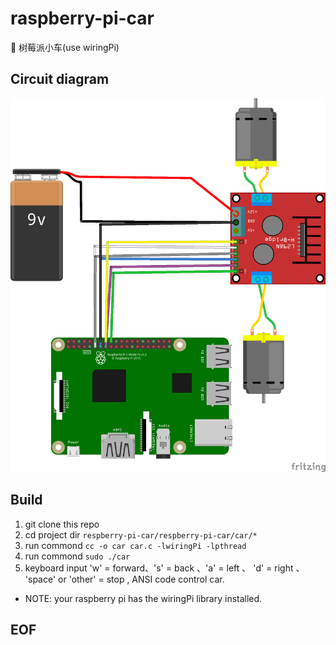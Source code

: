 # raspberry-pi-car
🚗 树莓派小车(use wiringPi)

## Circuit diagram

![circuit diagram](/RaspberryCar_bb.png)

## Build

1. git clone this repo
2. cd project dir  `respberry-pi-car/respberry-pi-car/car/*`
3. run commond  `cc -o car car.c -lwiringPi -lpthread`
4. run commond  `sudo ./car`
5. keyboard input 'w' = forward、's' = back 、'a' = left 、 'd' = right 、 'space' or 'other' = stop , ANSI code control car.

* NOTE: your raspberry pi has the wiringPi library installed.

## EOF
